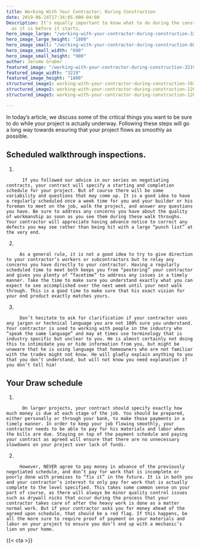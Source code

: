 ```yaml
---
title: Working With Your Contractor; During Construction
date: 2019-06-24T17:34:05.000-04:00
Description: It's equally important to know what to do during the construction project
  as it is before it starts.
hero_image_large: "/working-with-your-contractor-during-construction-3219x1800.jpg"
hero_image_large_height: "1800"
hero_image_small: "/working-with-your-contractor-during-construction-600x900.jpg"
hero_image_small_width: "600"
hero_image_small_height: "900"
author: Jerome Graber
featured_image: "/working-with-your-contractor-during-construction-3219x1800.jpg"
featured_image_width: "3219"
featured_image_height: "1800"
structured_image1: working-with-your-contractor-during-construction-1920x1080.jpg
structured_image2: working-with-your-contractor-during-construction-1200x1200.jpg
structured_image3: working-with-your-contractor-during-construction-1200x800.jpg

---
```

In today’s article, we discuss some of the critical things you want to be sure to do while your project is actually underway. Following these steps will go a long way  towards ensuring that your project flows as smoothly as possible.

## Scheduled walkthrough inspections.

1. 

          If you followed our advice in our series on negotiating contracts, your contract will specify a starting and completion schedule for your project. But of course there will be some variability and questions that may come up. It is a good idea to have a regularly scheduled once a week time for you and your builder or his foreman to meet on the job, walk the project, and answer any questions you have. Be sure to address any concerns you have about the quality of workmanship as soon as you see them during these walk throughs. Your contractor will appreciate having advance notice to correct any defects you may see rather than being hit with a large “punch list” at the very end. 
2. 

         As a general rule, it is not a good idea to try to give direction to your contractor’s workers or subcontractors but to relay any concerns you have directly to your contractor. Having a regularly scheduled time to meet both keeps you from “pestering” your contractor and gives you plenty of “facetime” to address any issues in a timely manner. Take the time to make sure you understand exactly what you can expect to see accomplished over the next week until your next walk through. This is a good time to make sure that his exact vision for your end product exactly matches yours.
3. 

         Don’t hesitate to ask for clarification if your contractor uses any jargon or technical language you are not 100% sure you understand. Your contractor is used to working with people in the industry who “speak the same language” and may at times use terminology that is industry specific but unclear to you. He is almost certainly not doing this to intimidate you or hide information from you, but might be unaware that he is using language that homeowners who are not familiar with the trades might not know. He will gladly explain anything to you that you don’t understand, but will not know you need explanation if you don’t tell him!

## Your Draw schedule

1. 

          On larger projects, your contract should specify exactly how much money is due at each stage of the job. You should be prepared, either personally or through your bank, to make those payments in a timely manner. In order to keep your job flowing smoothly, your contractor needs to be able to pay for his materials and labor when the bills are due. Staying on top of the payment schedule and paying your contract as agreed will ensure that there are no unnecessary slowdowns on your project over lack of funds.
2. 

         However, NEVER agree to pay money in advance of the previously negotiated schedule, and don’t pay for work that is incomplete or poorly done with promises to “fix it” in the future. It is in both you and your contractor’s interest to only pay for work that is actually complete to the level specified. This takes some common sense on your part of course, as there will always be minor quality control issues such as drywall nicks that occur during the process that your contractor takes care of after the heavy work is done as a matter normal work. But if your contractor asks you for money ahead of the agreed upon schedule, that should be a red flag. If this happens, be all the more sure to require proof of payment on your materials and labor on your project to ensure you don’t end up with a mechanic’s lien on your home. 

{{< cta >}}